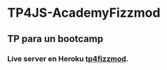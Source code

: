 # TP4JS-AcademyFizzmod
## TP para un bootcamp
### Live server en Heroku [tp4fizzmod](http://tp4fizzmod.herokuapp.com/).
